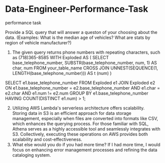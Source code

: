 # Data-Engineer-Performance-Task
performance task

Provide a SQL query that will answer a queston of your choosing about the data. (Examples: What is the median
age of vehicles? What are stats by region of vehicle manufacturer?)
1. The given query returns phone numbers with repeating characters, such as (718)365-8585
WITH Exploded AS (
    SELECT
        base_telephone_number,
        SUBSTR(base_telephone_number, num, 1) AS char,
        num
    FROM
        your_table_name
    CROSS JOIN UNNEST(SEQUENCE(1, LENGTH(base_telephone_number))) AS t (num)
)

SELECT
    e1.base_telephone_number
FROM
    Exploded e1
JOIN
    Exploded e2
ON
    e1.base_telephone_number = e2.base_telephone_number
    AND e1.char = e2.char
    AND e1.num != e2.num
GROUP BY
    e1.base_telephone_number
HAVING
    COUNT(DISTINCT e1.num) > 1;

  

2. Utilizing AWS Lambda's serverless architecture offers scalability. Storing data in S3 is an efficient approach for data storage management,
   especially when files are converted into formats like CSV, which enhances the querying process. For those familiar with SQL, Athena serves as a highly
   accessible tool and seamlessly integrates with S3. Collectively, executing these operations on AWS provides both scalability and cost-effectiveness.
3. What else would you do if you had more time?
    If I had more time, I would focus on enhancing error management processes and refining the data cataloging system.
